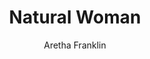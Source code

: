 ---
layout: post
title: Natural Woman
author: Aretha Franklin
image:
  artist: aretha-franklin.png
---